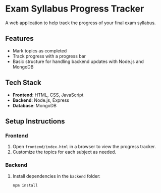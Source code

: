 # Exam Syllabus Progress Tracker

A web application to help track the progress of your final exam syllabus.

## Features
- Mark topics as completed
- Track progress with a progress bar
- Basic structure for handling backend updates with Node.js and MongoDB

## Tech Stack
- **Frontend**: HTML, CSS, JavaScript
- **Backend**: Node.js, Express
- **Database**: MongoDB

## Setup Instructions

### Frontend
1. Open `frontend/index.html` in a browser to view the progress tracker.
2. Customize the topics for each subject as needed.

### Backend
1. Install dependencies in the `backend` folder:
   ```bash
   npm install
